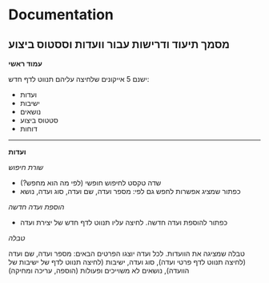 # Documentation
מסמך תיעוד ודרישות עבור וועדות וססטוס ביצוע
---

**עמוד ראשי**

ישנם 5 אייקונים שלחיצה עליהם תנווט לדף חדש:
+ ועדות
+ ישיבות
+ נושאים
+ סטטוס ביצוע
+ דוחות

---
**ועדות**

_שורת חיפוש_
+ שדה טקסט לחיפוש חופשי (לפי מה הוא מחפש?)
+ כפתור שמציג אפשרות לחפש גם לפי: מספר ועדה, שם ועדה, סוג ועדה, נושא

_הוספת ועדה חדשה_

+ כפתור להוספת ועדה חדשה. לחיצה עליו תנווט לדף חדש של יצירת ועדה

_טבלה_

טבלה שמציגה את הוועדות. לכל ועדה יוצגו הפרטים הבאים:
מספר ועדה, שם ועדה (לחיצה תנווט לדף פרטי ועדה), סוג ועדה, ישיבות (לחיצה תנווט לדף של ישיבות של הוועדה), נושאים לא משוייכים ופעולות (הוספה, עריכה ומחיקה)
